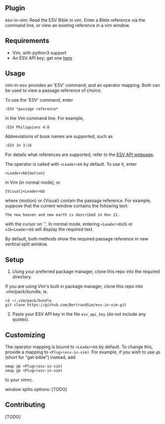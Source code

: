 ## Plugin
esv-in-vim: Read the ESV Bible in vim. 
Enter a Bible reference via the command line, or view an existing reference in a vim window.

## Requirements

- Vim, with python3 support
- An ESV API key; get one [here](https://api.esv.org/account/create-application/)

## Usage
vim-in-esv provides an 'ESV' command, and an operator mapping. Both can be used to view a passage reference of choice.

To use the 'ESV' command, enter 
```
:ESV *passage reference*
```
in the Vim command line.
For example, 
```
:ESV Philippians 4:8
```
Abbreviations of book names are supported, such as
```
:ESV Jn 3:16
```
For details what references are supported, refer to the [ESV API webpage](https://api.esv.org/docs/passage-text/).

The operator is called with `<Leader>bb` by default. To use it, enter
```
<Leader>bb{motion}
```
in Vim (in normal mode), or 
```
{Visual}<Leader>bb
```
where {motion} or {Visual} contain the passage reference.
For example, suppose that the current window contains the following text:
```
The new heaven and new earth is described in Rev 21.
```
with the cursor on '.'. In normal mode, entering `<Leader>bb2b` or `v2b<Leader>bb` will display the required text.

By default, both methods show the required passage reference in new vertical split window.

## Setup

1. Using your preferred package manager, clone this repo into the required directory.

If you are using Vim's built in package manager, clone this repo into .vim/pack/bundle, ie.
```
cd ~/.vim/pack/bundle
git clone https://github.com/BertrandSim/esv-in-vim.git
```

2. Paste your ESV API key in the file `esv_api_key` (do not include any quotes).

## Customizing
The operator mapping is bound to `<Leader>bb` by default. To change this, provide a mapping to `<Plug>(esv-in-vim)`. For example, if you wish to use `gb` (short for "get-bible") instead, add
```
nmap gb <Plug>(esv-in-vim)
vmap gb <Plug>(esv-in-vim)
```
to your vimrc.

window splits options: [TODO]

## Contributing
[TODO]


